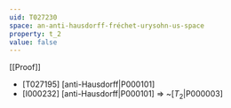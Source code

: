 ```yaml
---
uid: T027230
space: an-anti-hausdorff-fréchet-urysohn-us-space
property: t_2
value: false
---
```

[[Proof]]

* [T027195] [anti-Hausdorff|P000101]
* [I000232] [anti-Hausdorff|P000101] => ~[$T_2$|P000003]

